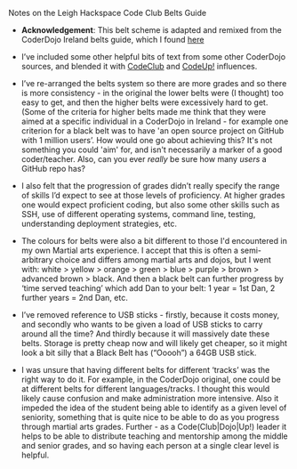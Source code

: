 Notes on the Leigh Hackspace Code Club Belts Guide

* **Acknowledgement**: This belt scheme is adapted and remixed from the CoderDojo Ireland belts guide, which I found [here](http://kata.coderdojo.com/wiki/Belts)

* I’ve included some other helpful bits of text from some other CoderDojo sources, and blended it with [CodeClub](https://www.codeclub.org.uk/) and [CodeUp!](http://codeupmcr.co.uk/) influences.

* I’ve re-arranged the belts system so there are more grades and so there is more consistency - in the original the lower belts were (I thought) too easy to get, and then the higher belts were excessively hard to get. (Some of the criteria for higher belts made me think that they were aimed at a specific individual in a CoderDojo in Ireland - for example one criterion for a black belt was to have 'an open source project on GitHub with 1 million users’. How would one go about achieving this? It's not something you could 'aim' for, and isn't necessarily a marker of a good coder/teacher. Also, can you ever *really* be sure how many _users_ a GitHub repo has?

* I also felt that the progression of grades didn’t really specify the range of skills I’d expect to see at those levels of proficiency. At higher grades one would expect proficient coding, but also some other skills such as SSH, use of different operating systems, command line, testing, understanding deployment strategies, etc.
* The colours for belts were also a bit different to those I'd encountered in my own Martial arts experience. I accept that this is often a semi-arbitrary choice and differs among martial arts and dojos, but I went with: white > yellow > orange > green > blue > purple > brown > advanced brown > black. And then a black belt can further progress by ‘time served teaching’ which add Dan to your belt: 1 year = 1st Dan, 2 further years = 2nd Dan, etc.

* I’ve removed reference to USB sticks - firstly, because it costs money, and secondly who wants to be given a load of USB sticks to carry around all the time? And thirdly because it will massively date these belts. Storage is pretty cheap now and will likely get cheaper, so it might look a bit silly that a Black Belt has (“Ooooh”) a 64GB USB stick.

* I was unsure that having different belts for different ‘tracks’ was the right way to do it. For example, in the CoderDojo original, one could be at different belts for different languages/tracks. I thought this would likely cause confusion and make administration more intensive. Also it impeded the idea of the student being able to identify as a given level of seniority, something that is quite nice to be able to do as you progress through martial arts grades. Further - as a Code(Club|Dojo|Up!) leader it helps to be able to distribute teaching and mentorship among the middle and senior grades, and so having each person at a single clear level is helpful.
